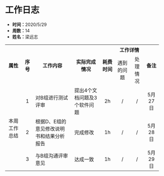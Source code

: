 <h1>工作日志</h1>
<ul>
    <li><strong>时间：</strong>2020/5/29</li>
    <li><strong>周数：</strong>14</li>
    <li><strong>姓名：</strong>梁远志</li>
</ul>
<table style="text-align:center">
  <tr>
    <th rowspan="2">属性</th>
    <th rowspan="2">序号</th>
    <th rowspan="2">工作内容</th>
    <th rowspan="2">实际完成情况</th>
    <th rowspan="2">耗费时间</th>
    <th colspan="2">工作详情</th>
    <th rowspan="2">备注</th>
  </tr>
  <tr>
    <td>遇到的问题</td>
    <td>处理情况</td>
  </tr>
  <tr>
    <td rowspan="3">本周工作总结</td>
    <td>1</td>
    <td style="text-align:left">对B组进行测试评审</td>
    <td style="text-align:left">提出4个文档问题及3个软件问题</td>
    <td>2h</td>
    <td>/</td>
    <td>/</td>
    <td>5月27日</td>
  </tr>
  <tr>
    <td>2</td>
    <td style="text-align:left">根据D、E组的意见修改说明书和结果分析报告</td>
    <td style="text-align:left">完成修改</td>
    <td>1h</td>
    <td>/</td>
    <td>/</td>
    <td>5月28日</td>
  </tr>
  <tr>
    <td>3</td>
    <td style="text-align:left">与B组沟通评审意见</td>
    <td style="text-align:left">达成一致</td>
    <td>1h</td>
    <td>/</td>
    <td>/</td>
    <td>5月29日</td>
  </tr>
</table>
